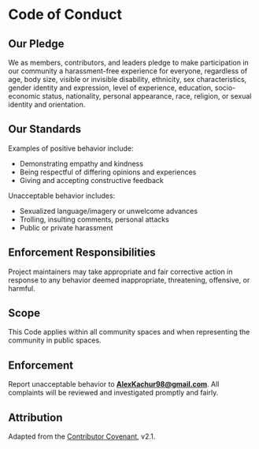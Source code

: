 <!--
  @author     Alex Kachur
  @since      2025-10-08
  @purpose    Contributor Covenant–style code of conduct
-->

# Code of Conduct

## Our Pledge
We as members, contributors, and leaders pledge to make participation in our
community a harassment-free experience for everyone, regardless of age, body
size, visible or invisible disability, ethnicity, sex characteristics, gender
identity and expression, level of experience, education, socio-economic status,
nationality, personal appearance, race, religion, or sexual identity and
orientation.

## Our Standards
Examples of positive behavior include:
- Demonstrating empathy and kindness
- Being respectful of differing opinions and experiences
- Giving and accepting constructive feedback

Unacceptable behavior includes:
- Sexualized language/imagery or unwelcome advances
- Trolling, insulting comments, personal attacks
- Public or private harassment

## Enforcement Responsibilities
Project maintainers may take appropriate and fair corrective action in response
to any behavior deemed inappropriate, threatening, offensive, or harmful.

## Scope
This Code applies within all community spaces and when representing the
community in public spaces.

## Enforcement
Report unacceptable behavior to **AlexKachur98@gmail.com**.
All complaints will be reviewed and investigated promptly and fairly.

## Attribution
Adapted from the [Contributor Covenant](https://www.contributor-covenant.org/), v2.1.
